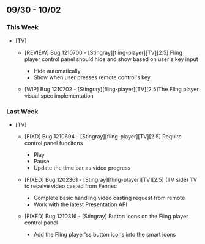 ## 09/30 - 10/02 ##

### This Week ###
* [TV]

  - [REVIEW] Bug 1210700 - [Stingray][fling-player][TV][2.5] Fling player control panel should hide and show based on user's key input

    - Hide automatically
    - Show when user presses remote control's key

  - [WIP] Bug 1210702 - [Stingray][fling-player][TV][2.5]The Fling player visual spec implementation

### Last Week ###
* [TV]
  - [FIXD] Bug 1210694 - [Stingray][fling-player][TV][2.5] Require control panel funcitons

    - Play
    - Pause
    - Update the time bar as video progress

  - [FIXED] Bug 1202361 - [Stingray][fling-player][TV][2.5] (TV side) TV to receive video casted from Fennec

     - Complete basic handling video casting request from remote
     - Work with the latest Presentation API

  - [FIXED] Bug 1210316 - [Stingray] Button icons on the Fling player control panel

     - Add the Fling player'ss button icons into the smart icons
